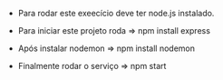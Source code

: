 - Para rodar este exeecício deve ter node.js instalado.
- Para iniciar este projeto roda => npm install express
- Após instalar nodemon => npm install nodemon

- Finalmente rodar o serviço => npm start